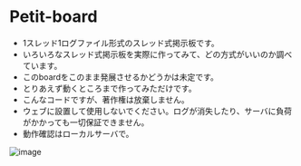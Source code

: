 # Petit-board
- 1スレッド1ログファイル形式のスレッド式掲示板です。  
- いろいろなスレッド式掲示板を実際に作ってみて、どの方式がいいのか調べています。  
- このboardをこのまま発展させるかどうかは未定です。  
- とりあえず動くところまで作ってみただけです。  
- こんなコードですが、著作権は放棄しません。  
- ウェブに設置して使用しないでください。ログが消失したり、サーバに負荷がかかっても一切保証できません。  
- 動作確認はローカルサーバで。  
  
![image](https://user-images.githubusercontent.com/44894014/131217823-02bcdd55-e2a2-44f6-8935-73ba4753598c.png)

